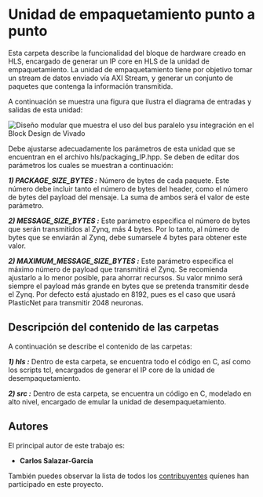 # Unidad de empaquetamiento punto a punto

Esta carpeta describe la funcionalidad del bloque de hardware creado en HLS, encargado de generar un IP core en HLS de la unidad de empaquetamiento. La unidad de empaquetamiento tiene por objetivo tomar un stream de datos enviado vía AXI Stream,  y generar un conjunto de paquetes que contenga la información transmitida.


A continuación se muestra una figura que ilustra el diagrama de entradas y salidas de esta unidad:

![Diseño modular que muestra el uso del bus paralelo ysu integración en el Block Design de Vivado](https://raw.githubusercontent.com/cadriansalazarg/InterfacesZynq/master/wikiimages/packaging_fig.PNG)

Debe ajustarse adecuadamente los parámetros de esta unidad que se encuentran en el archivo hls/packaging_IP.hpp. Se deben de editar dos parámetros los cuales se muestran a continuación:

***1) PACKAGE_SIZE_BYTES :*** Número de bytes de cada paquete. Este número debe incluir tanto el número de bytes del header, como el número de bytes del payload del mensaje. La suma de ambos será el valor de este parámetro.

***2) MESSAGE_SIZE_BYTES :*** Este parámetro especifica el número de bytes que serán transmitidos al Zynq, más 4 bytes. Por lo tanto, al número de bytes que se enviarán al Zynq, debe sumarsele 4 bytes para obtener este valor.

***2) MAXIMUM_MESSAGE_SIZE_BYTES  :*** Este parámetro especifica el máximo número de payload que transmitirá el Zynq. Se recomienda ajustarlo a lo menor posible, para ahorrar recursos. Su valor mnimo será siempre el payload más grande en bytes que se pretenda transmitir desde el Zynq. Por defecto está ajustado en 8192, pues es el caso que usará PlasticNet para transmitir 2048 neuronas.


## Descripción del contenido de las carpetas

A continuación se describe el contenido de las carpetas:

***1) hls :*** Dentro de esta carpeta, se encuentra todo el código en C, así como los scripts tcl, encargados de generar el IP core de la unidad de desempaquetamiento.

***2) src :*** Dentro de esta carpeta, se encuentra un código en C, modelado en alto nivel, encargado de emular la unidad de desempaquetamiento.

## Autores

El principal autor de este trabajo es:

* **Carlos Salazar-García** 

También puedes observar la lista de todos los [contribuyentes](https://github.com/cadriansalazarg/InterfacesZynq/contributors) quíenes han participado en este proyecto. 

